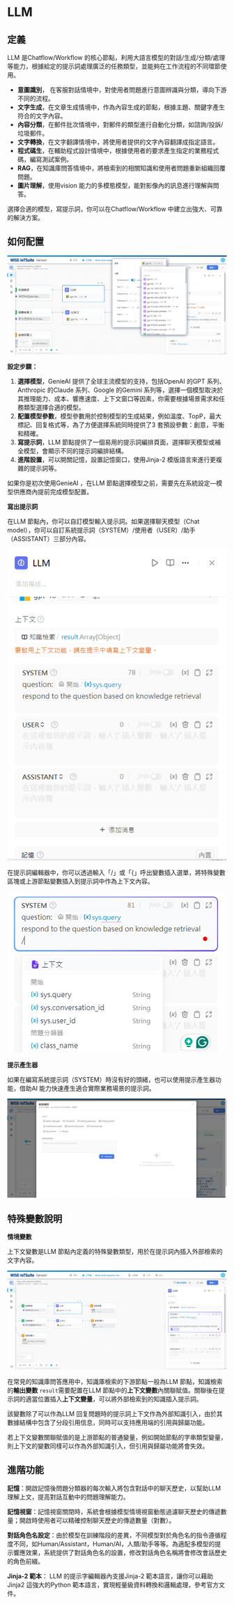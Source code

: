 # LLM
## 定義
LLM 是Chatflow/Workflow 的核心節點，利用大語言模型的對話/生成/分類/處理等能力，根據給定的提示詞處理廣泛的任務類型，並能夠在工作流程的不同環節使用。
- **意圖識別**， 在客服對話情境中，對使用者問題進行意圖辨識與分類，導向下游不同的流程。
- **文字生成**，在文章生成情境中，作為內容生成的節點，根據主題、關鍵字產生符合的文字內容。
- **內容分類**，在郵件批次情境中，對郵件的類型進行自動化分類，如諮詢/投訴/垃圾郵件。
- **文字轉換**，在文字翻譯情境中，將使用者提供的文字內容翻譯成指定語言。
- **程式碼生**，在輔助程式設計情境中，根據使用者的要求產生指定的業務程式碼，編寫測試案例。
- **RAG**，在知識庫問答情境中，將檢索到的相關知識和使用者問題重新組織回覆問題。
- **圖片理解**，使用vision 能力的多模態模型，能對影像內的訊息進行理解與問答。

選擇合適的模型，寫提示詞，你可以在Chatflow/Workflow 中建立出強大、可靠的解決方案。
## 如何配置

![LLM節點配置-選擇模型](/工作流程/節點說明/images/LLM節點配置-選擇模型.png)

**設定步驟：**
1. **選擇模型**，GenieAI 提供了全球主流模型的支持，包括OpenAI 的GPT 系列、Anthropic 的Claude 系列、Google 的Gemini 系列等，選擇一個模型取決於其推理能力、成本、響應速度、上下文窗口等因素，你需要根據場景需求和任務類型選擇合適的模型。
2. **配置模型參數**，模型參數用於控制模型的生成結果，例如溫度、TopP，最大標記、回复格式等，為了方便選擇系統同時提供了3 套預設參數：創意，平衡和精確。
3. **寫提示詞**，LLM 節點提供了一個易用的提示詞編排頁面，選擇聊天模型或補全模型，會顯示不同的提示詞編排結構。
4. **進階設置**，可以開關記憶，設置記憶窗口，使用Jinja-2 模版語言來進行更複雜的提示詞等。

如果你是初次使用GenieAI ，在LLM 節點選擇模型之前，需要先在系統設定—模型供應商內提前完成模型配置。

**寫出提示詞**

在LLM 節點內，你可以自訂模型輸入提示詞。如果選擇聊天模型（Chat model），你可以自訂系統提示詞（SYSTEM）/使用者（USER）/助手（ASSISTANT）三部分內容。

![自訂系統提示詞](/工作流程/節點說明/images/自訂系統提示詞.png)

在提示詞編輯器中，你可以透過輸入「/」或「{」呼出變數插入選單，將特殊變數區塊或上游節點變數插入到提示詞中作為上下文內容。

![呼出變數插入選單](/工作流程/節點說明/images/呼出變數插入選單.png)

**提示產生器**

如果在編寫系統提示詞（SYSTEM）時沒有好的頭緒，也可以使用提示產生器功能，借助AI 能力快速產生適合實際業務場景的提示詞。

![提示產生器](/工作流程/節點說明/images/提示產生器.png)

## 特殊變數說明

**情境變數**

上下文變數是LLM 節點內定義的特殊變數類型，用於在提示詞內插入外部檢索的文字內容。

![上下文變數](/工作流程/節點說明/images/上下文變數.png)

在常見的知識庫問答應用中，知識庫檢索的下游節點一般為LLM 節點，知識檢索的**輸出變數** ```result```需要配置在LLM 節點中的**上下文變數**內關聯賦值。關聯後在提示詞的適當位置插入**上下文變量**，可以將外部檢索到的知識插入提示詞。

該變數除了可以作為LLM 回复問題時的提示詞上下文作為外部知識引入，由於其數據結構中包含了分段引用信息，同時可以支持應用端的引用與歸屬功能。

若上下文變數關聯賦值的是上游節點的普通變量，例如開始節點的字串類型變量，則上下文的變數同樣可以作為外部知識引入，但引用與歸屬功能將會失效。

## 進階功能
**記憶**：開啟記憶後問題分類器的每次輸入將包含對話中的聊天歷史，以幫助LLM 理解上文，提高對話互動中的問題理解能力。

**記憶視窗**：記憶視窗關閉時，系統會根據模型情境視窗動態過濾聊天歷史的傳遞數量；開啟時使用者可以精確控制聊天歷史的傳遞數量（對數）。

**對話角色名設定**：由於模型在訓練階段的差異，不同模型對於角色名的指令遵循程度不同，如Human/Assistant，Human/AI，人類/助手等等。為適配多模型的提示響應效果，系統提供了對話角色名的設置，修改對話角色名稱將會修改會話歷史的角色前綴。

**Jinja-2 範本**： LLM 的提示字編輯器內支援Jinja-2 範本語言，讓你可以藉助Jinja2 這強大的Python 範本語言，實現輕量級資料轉換和邏輯處理，參考官方文件。